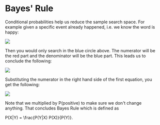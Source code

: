 # Bayes' Rule

Conditional probabilities help us reduce the sample search space. For example given a specific event already happened, i.e. we know the word is happy:

![](xoYzIfcHT0uGMyH3B69LQw_3b10c11c4a504416b8ea133f0c97.png)

Then you would only search in the blue circle above. The numerator will be the red part and the denominator will be the blue part. This leads us to conclude the following: 

![](gXRnWNLHSOy0Z1jSx3jscg_b2c28038bf054638a38ef02a1ac7.png)

Substituting the numerator in the right hand side of the first equation, you get the following: 

![](0Jl5aETpQImZeWhE6bCJrg_5d5d25924694451fa3eae308da64.png)

Note that we multiplied by P(positive) to make sure we don't change anything.  That concludes Bayes Rule which is defined as 

P(X|Y) = \frac{P(Y|X) P(X)}{P(Y)}.
 